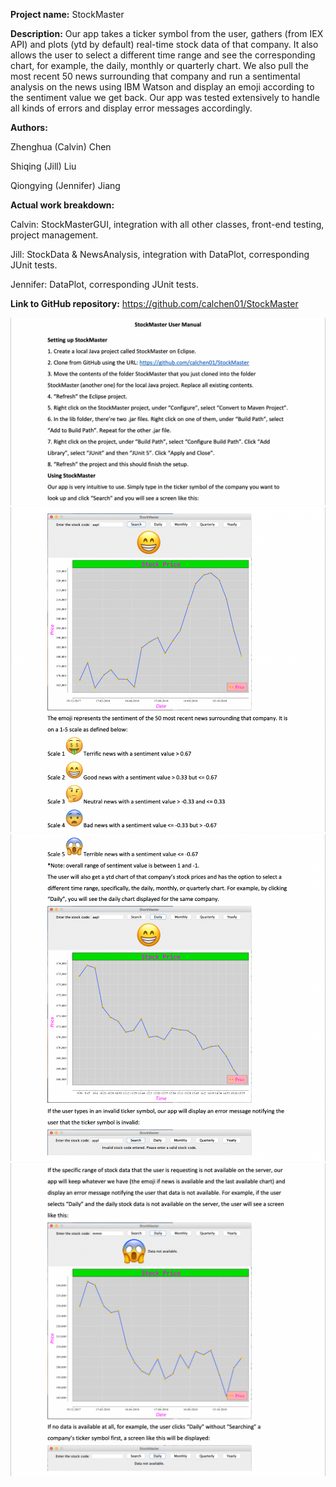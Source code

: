 **Project name:** StockMaster

**Description:** Our app takes a ticker symbol from the user, gathers (from IEX API) and plots (ytd by default) real-time stock data of that company. It also allows the user to select a different time range and see the corresponding chart, for example, the daily, monthly or quarterly chart. We also pull the most recent 50 news surrounding that company and run a sentimental analysis on the news using IBM Watson and display an emoji according to the sentiment value we get back. Our app was tested extensively to handle all kinds of errors and display error messages accordingly.
               
**Authors:**

Zhenghua (Calvin) Chen

Shiqing (Jill) Liu

Qiongying (Jennifer) Jiang
         
**Actual work breakdown:**

Calvin: StockMasterGUI, integration with all other classes, front-end testing, project management.

Jill: StockData & NewsAnalysis, integration with DataPlot, corresponding JUnit tests.

Jennifer: DataPlot, corresponding JUnit tests.
                       
**Link to GitHub repository:** https://github.com/calchen01/StockMaster

![user manual pg 1](manualPg1.png)
![user manual pg 2](manualPg2.png)
![user manual pg 3](manualPg3.png)
![user manual pg 4](manualPg4.png)
